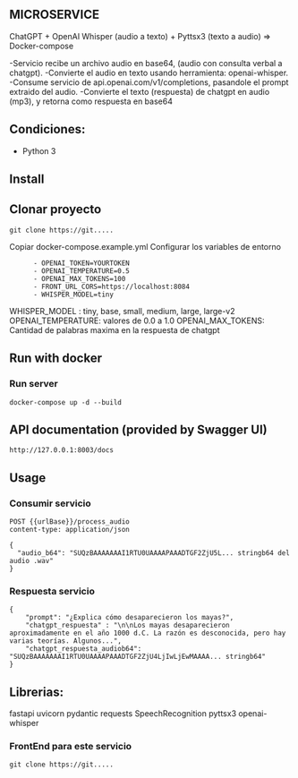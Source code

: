 ## MICROSERVICE
ChatGPT + OpenAI Whisper (audio a texto) + Pyttsx3 (texto a audio) => Docker-compose

-Servicio recibe un archivo audio en base64, (audio con consulta verbal a chatgpt).
-Convierte el audio en texto usando herramienta: openai-whisper.
-Consume servicio de api.openai.com/v1/completions, pasandole el prompt extraido del audio.
-Convierte el texto (respuesta) de chatgpt en audio (mp3), y retorna como respuesta en base64



## Condiciones:

- Python 3

## Install
## Clonar proyecto

```
git clone https://git.....
```
Copiar docker-compose.example.yml
Configurar los variables de entorno

```
      - OPENAI_TOKEN=YOURTOKEN
      - OPENAI_TEMPERATURE=0.5
      - OPENAI_MAX_TOKENS=100
      - FRONT_URL_CORS=https://localhost:8084
      - WHISPER_MODEL=tiny
```

WHISPER_MODEL : tiny, base, small, medium, large, large-v2
OPENAI_TEMPERATURE: valores de 0.0 a 1.0
OPENAI_MAX_TOKENS: Cantidad de palabras maxima en la respuesta de chatgpt

## Run with docker

### Run server

```
docker-compose up -d --build
```

## API documentation (provided by Swagger UI)

```
http://127.0.0.1:8003/docs
```


## Usage
### Consumir servicio

```
POST {{urlBase}}/process_audio
content-type: application/json

{
  "audio_b64": "SUQzBAAAAAAAI1RTU0UAAAAPAAADTGF2ZjU5L... stringb64 del audio .wav"
}
```

### Respuesta servicio
```
{
    "prompt": "¿Explica cómo desaparecieron los mayas?",
    "chatgpt_respuesta" : "\n\nLos mayas desaparecieron aproximadamente en el año 1000 d.C. La razón es desconocida, pero hay varias teorías. Algunos...",
    "chatgpt_respuesta_audiob64": "SUQzBAAAAAAAI1RTU0UAAAAPAAADTGF2ZjU4LjIwLjEwMAAAA... stringb64"
}
```





## Librerias:
fastapi
uvicorn
pydantic
requests
SpeechRecognition
pyttsx3
openai-whisper


### FrontEnd para este servicio



```
git clone https://git.....
```